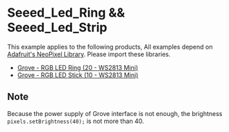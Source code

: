 
# Seeed_Led_Ring && Seeed_Led_Strip

This example applies to the following products, All examples depend  on [Adafruit's NeoPixel Library](https://github.com/adafruit/adafruit_NeoPixel). Please import these libraries.
- [Grove - RGB LED Ring (20 - WS2813 Mini)](https://www.seeedstudio.com/Grove-RGB-LED-Ring-20-WS2813-Mini-p-3227.html)
- [Grove - RGB LED Stick (10 - WS2813 Mini)](https://www.seeedstudio.com/Grove-RGB-LED-Stick-10-WS2813-Mini.html)


## Note
Because the power supply of Grove interface is not enough, the brightness `pixels.setBrightness(40);` is not more than 40.